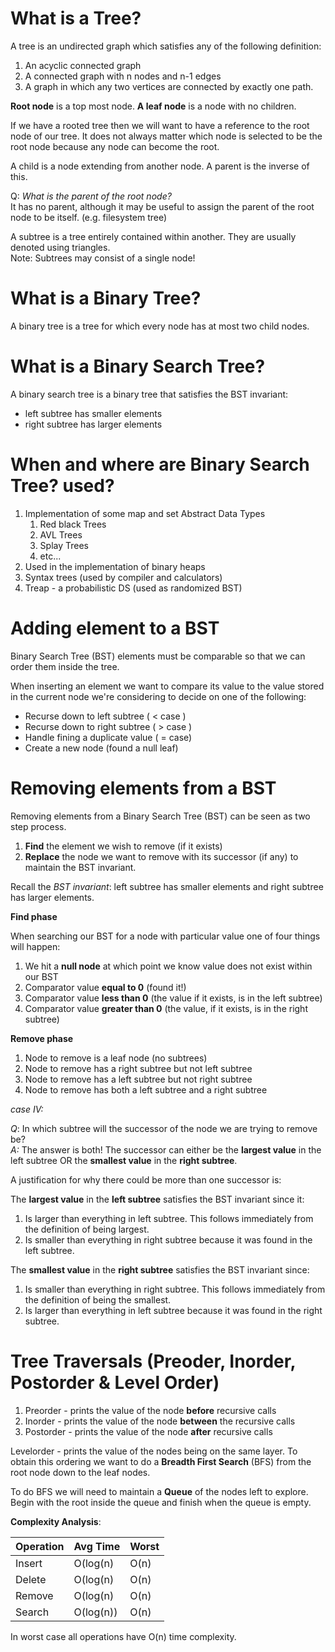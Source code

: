 # What is a Tree?
A tree is an undirected graph which satisfies any of the following definition:
 
1) An acyclic connected graph
2) A connected graph with n nodes and n-1 edges 
3) A graph in which any two vertices are connected by exactly one path. 

**Root node** is a top most node.
**A leaf node** is a node with no children.  

If we have a rooted tree then we will want to have a reference to the root node 
of our tree. It does not always matter which node is selected to be the root node because any 
node can become the root. 

A child is a node extending from another node. A parent is the inverse of this. 

Q: *What is the parent of the root node?*\
It has no parent, although it may be useful to assign the parent of the root node to be itself.
(e.g. filesystem tree)

A subtree is a tree entirely contained within another. They are usually denoted using triangles.\
Note: Subtrees may consist of a single node! 

# What is a Binary Tree?
A binary tree is a tree for which every node has at most two child nodes.

# What is a Binary Search Tree?

A binary search tree is a binary tree that satisfies the BST invariant:
- left subtree has smaller elements 
- right subtree has larger elements 

# When and where are Binary Search Tree? used?

1) Implementation of some map and set Abstract Data Types
   1) Red black Trees
   2) AVL Trees
   3) Splay Trees
   4) etc...
2) Used in the implementation of binary heaps 
3) Syntax trees (used by compiler and calculators)
4) Treap - a probabilistic DS (used as randomized BST)


# Adding element to a BST 

Binary Search Tree (BST) elements must be comparable so that we can 
order them inside the tree. 

When inserting an element we want to compare its value to the value 
stored in the current node we're considering to decide on one of the following:

- Recurse down to left subtree ( < case )
- Recurse down to right subtree ( > case )
- Handle fining a duplicate value ( = case)
- Create a new node (found a null leaf)

# Removing elements from a BST

Removing elements from a Binary Search Tree (BST) can be seen as two step process.

1) **Find** the element we wish to remove (if it exists)
2) **Replace** the node we want to remove with its successor (if any) to maintain
   the BST invariant.

Recall the _BST invariant_: left subtree has smaller elements and right subtree has larger
elements. 


**Find phase**

When searching our BST for a node with particular value one of four things will happen:
1) We hit a **null node** at which point we know value does not exist within our BST
2) Comparator value **equal to 0** (found it!)
3) Comparator value **less than 0** (the value if it exists, is in the left subtree)
4) Comparator value **greater than 0** (the value, if it exists, is in the right subtree)


**Remove phase**

1) Node to remove is a leaf node (no subtrees)
2) Node to remove has a right subtree but not left subtree 
3) Node to remove has a left subtree but not right subtree
4) Node to remove has both a left subtree and a right subtree

_case IV:_ 

_Q_: In which subtree will the successor of the node we are trying to remove be?\
_A:_ The answer is both! The successor can either be the **largest value** in the left 
subtree OR the **smallest value** in the **right subtree**. 

A justification for why there could be more than one successor is:

The **largest value** in the **left subtree** satisfies the BST invariant since it:

1) Is larger than everything in left subtree. This follows immediately from the definition 
of being largest. 
2) Is smaller than everything in right subtree because it was found in the left subtree.
 

The **smallest value** in the **right subtree** satisfies the BST invariant since:
1) Is smaller than everything in right subtree. This follows immediately from the definition of being the smallest.
2) Is larger than everything in left subtree because it was found in the right subtree.

# Tree Traversals (Preoder, Inorder, Postorder & Level Order)

1. Preorder - prints the value of the node **before** recursive calls
2. Inorder - prints the value of the node **between** the recursive calls 
3. Postorder - prints the value of the node **after** recursive calls 

Levelorder - prints the value of the nodes being on the same layer.
To obtain this ordering we want to do a **Breadth First Search** (BFS) from the root node down to the leaf nodes.

To do BFS we will need to maintain a **Queue** of the nodes left to explore. 
Begin with the root inside the queue and finish when the queue is empty. 





**Complexity Analysis**:

| Operation | Avg Time  | Worst |
|-----------|-----------|-------|
| Insert    | O(log(n)  | O(n)  |
| Delete    | O(log(n)  | O(n)  |
| Remove    | O(log(n)  | O(n)  | 
| Search    | O(log(n)) | O(n)  |

In worst case all operations have O(n) time complexity. 
